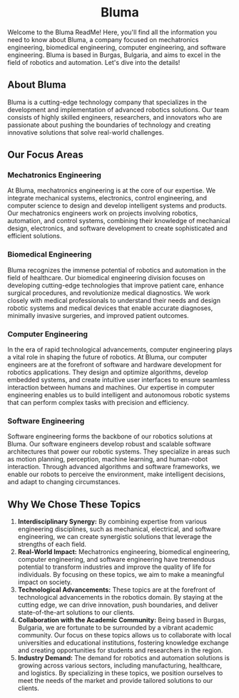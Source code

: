 <h1 align="center">Bluma</h1>
  <p>Welcome to the Bluma ReadMe! Here, you'll find all the information you need to know about Bluma, a company focused on mechatronics engineering, biomedical engineering, computer engineering, and software engineering. Bluma is based in Burgas, Bulgaria, and aims to excel in the field of robotics and automation. Let's dive into the details!</p>
  
  <h2>About Bluma</h2>
  <p>Bluma is a cutting-edge technology company that specializes in the development and implementation of advanced robotics solutions. Our team consists of highly skilled engineers, researchers, and innovators who are passionate about pushing the boundaries of technology and creating innovative solutions that solve real-world challenges.</p>
  
  <h2>Our Focus Areas</h2>
  
  <h3>Mechatronics Engineering</h3>
  <p>At Bluma, mechatronics engineering is at the core of our expertise. We integrate mechanical systems, electronics, control engineering, and computer science to design and develop intelligent systems and products. Our mechatronics engineers work on projects involving robotics, automation, and control systems, combining their knowledge of mechanical design, electronics, and software development to create sophisticated and efficient solutions.</p>
  
  <h3>Biomedical Engineering</h3>
  <p>Bluma recognizes the immense potential of robotics and automation in the field of healthcare. Our biomedical engineering division focuses on developing cutting-edge technologies that improve patient care, enhance surgical procedures, and revolutionize medical diagnostics. We work closely with medical professionals to understand their needs and design robotic systems and medical devices that enable accurate diagnoses, minimally invasive surgeries, and improved patient outcomes.</p>
  
  <h3>Computer Engineering</h3>
  <p>In the era of rapid technological advancements, computer engineering plays a vital role in shaping the future of robotics. At Bluma, our computer engineers are at the forefront of software and hardware development for robotics applications. They design and optimize algorithms, develop embedded systems, and create intuitive user interfaces to ensure seamless interaction between humans and machines. Our expertise in computer engineering enables us to build intelligent and autonomous robotic systems that can perform complex tasks with precision and efficiency.</p>
  
  <h3>Software Engineering</h3>
  <p>Software engineering forms the backbone of our robotics solutions at Bluma. Our software engineers develop robust and scalable software architectures that power our robotic systems. They specialize in areas such as motion planning, perception, machine learning, and human-robot interaction. Through advanced algorithms and software frameworks, we enable our robots to perceive the environment, make intelligent decisions, and adapt to changing circumstances.</p>
  
  <h2>Why We Chose These Topics</h2>
  <ol>
    <li><strong>Interdisciplinary Synergy:</strong> By combining expertise from various engineering disciplines, such as mechanical, electrical, and software engineering, we can create synergistic solutions that leverage the strengths of each field.</li>
    <li><strong>Real-World Impact:</strong> Mechatronics engineering, biomedical engineering, computer engineering, and software engineering have tremendous potential to transform industries and improve the quality of life for individuals. By focusing on these topics, we aim to make a meaningful impact on society.</li>
    <li><strong>Technological Advancements:</strong> These topics are at the forefront of technological advancements in the robotics domain. By staying at the cutting edge, we can drive innovation, push boundaries, and deliver state-of-the-art solutions to our clients.</li>
    <li><strong>Collaboration with the Academic Community:</strong> Being based in Burgas, Bulgaria, we are fortunate to be surrounded by a vibrant academic community. Our focus on these topics allows us to collaborate with local universities and educational institutions, fostering knowledge exchange and creating opportunities for students and researchers in the region.</li>
    <li><strong>Industry Demand:</strong> The demand for robotics and automation solutions is growing across various sectors, including manufacturing, healthcare, and logistics. By specializing in these topics, we position ourselves to meet the needs of the market and provide tailored solutions to our clients.</li>
  </ol>

